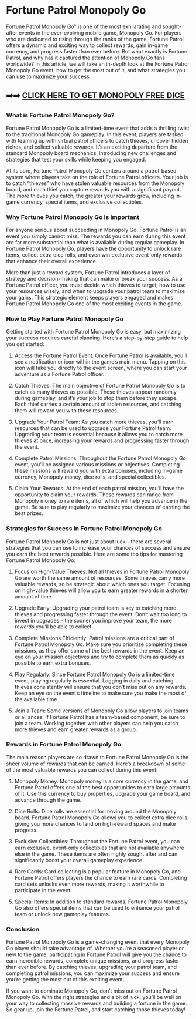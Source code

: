 # Fortune Patrol Monopoly Go

Fortune Patrol Monopoly Go" is one of the most exhilarating and sought-after events in the ever-evolving mobile game, Monopoly Go. For players who are dedicated to rising through the ranks of the game, Fortune Patrol offers a dynamic and exciting way to collect rewards, gain in-game currency, and progress faster than ever before. But what exactly is Fortune Patrol, and why has it captured the attention of Monopoly Go fans worldwide? In this article, we will take an in-depth look at the Fortune Patrol Monopoly Go event, how to get the most out of it, and what strategies you can use to maximize your success.

## ➡️➡️ [CLICK HERE TO GET MONOPOLY FREE DICE](https://marllabas.com/monopoly-go/)

### What is Fortune Patrol Monopoly Go?

Fortune Patrol Monopoly Go is a limited-time event that adds a thrilling twist to the traditional Monopoly Go gameplay. In this event, players are tasked with teaming up with virtual patrol officers to catch thieves, uncover hidden riches, and collect valuable rewards. It’s an exciting departure from the standard Monopoly board mechanics, introducing new challenges and strategies that test your skills while keeping you engaged.

At its core, Fortune Patrol Monopoly Go centers around a patrol-based system where players take on the role of Fortune Patrol officers. Your job is to catch “thieves” who have stolen valuable resources from the Monopoly board, and each thief you capture rewards you with a significant payout. The more thieves you catch, the greater your rewards grow, including in-game currency, special items, and exclusive collectibles.

### Why Fortune Patrol Monopoly Go is Important

For anyone serious about succeeding in Monopoly Go, Fortune Patrol is an event you simply cannot miss. The rewards you can earn during this event are far more substantial than what is available during regular gameplay. In Fortune Patrol Monopoly Go, players have the opportunity to unlock rare items, collect extra dice rolls, and even win exclusive event-only rewards that enhance their overall experience.

More than just a reward system, Fortune Patrol introduces a layer of strategy and decision-making that can make or break your success. As a Fortune Patrol officer, you must decide which thieves to target, how to use your resources wisely, and when to upgrade your patrol team to maximize your gains. This strategic element keeps players engaged and makes Fortune Patrol Monopoly Go one of the most exciting events in the game.

### How to Play Fortune Patrol Monopoly Go

Getting started with Fortune Patrol Monopoly Go is easy, but maximizing your success requires careful planning. Here’s a step-by-step guide to help you get started:

1. Access the Fortune Patrol Event: Once Fortune Patrol is available, you’ll see a notification or icon within the game’s main menu. Tapping on this icon will take you directly to the event screen, where you can start your adventure as a Fortune Patrol officer.

2. Catch Thieves: The main objective of Fortune Patrol Monopoly Go is to catch as many thieves as possible. These thieves appear randomly during gameplay, and it’s your job to stop them before they escape. Each thief carries a certain amount of stolen resources, and catching them will reward you with these resources.

3. Upgrade Your Patrol Team: As you catch more thieves, you’ll earn resources that can be used to upgrade your Fortune Patrol team. Upgrading your team is essential because it allows you to catch more thieves at once, increasing your rewards and progressing faster through the event.

4. Complete Patrol Missions: Throughout the Fortune Patrol Monopoly Go event, you’ll be assigned various missions or objectives. Completing these missions will reward you with extra bonuses, including in-game currency, Monopoly money, dice rolls, and special collectibles.

5. Claim Your Rewards: At the end of each patrol mission, you’ll have the opportunity to claim your rewards. These rewards can range from Monopoly money to rare items, all of which will help you advance in the game. Be sure to play regularly to maximize your chances of earning the best prizes.

### Strategies for Success in Fortune Patrol Monopoly Go

Fortune Patrol Monopoly Go is not just about luck – there are several strategies that you can use to increase your chances of success and ensure you earn the best rewards possible. Here are some top tips for mastering Fortune Patrol Monopoly Go:

1. Focus on High-Value Thieves: Not all thieves in Fortune Patrol Monopoly Go are worth the same amount of resources. Some thieves carry more valuable rewards, so be strategic about which ones you target. Focusing on high-value thieves will allow you to earn greater rewards in a shorter amount of time.

2. Upgrade Early: Upgrading your patrol team is key to catching more thieves and progressing faster through the event. Don’t wait too long to invest in upgrades – the sooner you improve your team, the more rewards you’ll be able to collect.

3. Complete Missions Efficiently: Patrol missions are a critical part of Fortune Patrol Monopoly Go. Make sure you prioritize completing these missions, as they offer some of the best rewards in the event. Keep an eye on your mission objectives and try to complete them as quickly as possible to earn extra bonuses.

4. Play Regularly: Since Fortune Patrol Monopoly Go is a limited-time event, playing regularly is essential. Logging in daily and catching thieves consistently will ensure that you don’t miss out on any rewards. Keep an eye on the event’s timeline to make sure you make the most of the available time.

5. Join a Team: Some versions of Monopoly Go allow players to join teams or alliances. If Fortune Patrol has a team-based component, be sure to join a team. Working together with other players can help you catch more thieves and earn greater rewards as a group.

### Rewards in Fortune Patrol Monopoly Go

The main reason players are so drawn to Fortune Patrol Monopoly Go is the sheer volume of rewards that can be earned. Here’s a breakdown of some of the most valuable rewards you can collect during this event:

1. Monopoly Money: Monopoly money is a core currency in the game, and Fortune Patrol offers one of the best opportunities to earn large amounts of it. Use this currency to buy properties, upgrade your game board, and advance through the game.

2. Dice Rolls: Dice rolls are essential for moving around the Monopoly board. Fortune Patrol Monopoly Go allows you to collect extra dice rolls, giving you more chances to land on high-reward spaces and make progress.

3. Exclusive Collectibles: Throughout the Fortune Patrol event, you can earn exclusive, event-only collectibles that are not available anywhere else in the game. These items are often highly sought after and can significantly boost your overall gameplay experience.

4. Rare Cards: Card collecting is a popular feature in Monopoly Go, and Fortune Patrol offers players the chance to earn rare cards. Completing card sets unlocks even more rewards, making it worthwhile to participate in the event.

5. Special Items: In addition to standard rewards, Fortune Patrol Monopoly Go also offers special items that can be used to enhance your patrol team or unlock new gameplay features.

### Conclusion

Fortune Patrol Monopoly Go is a game-changing event that every Monopoly Go player should take advantage of. Whether you’re a seasoned player or new to the game, participating in Fortune Patrol will give you the chance to earn incredible rewards, complete unique missions, and progress faster than ever before. By catching thieves, upgrading your patrol team, and completing patrol missions, you can maximize your success and ensure you’re getting the most out of this exciting event.

If you want to dominate Monopoly Go, don’t miss out on Fortune Patrol Monopoly Go. With the right strategies and a bit of luck, you’ll be well on your way to collecting massive rewards and building a fortune in the game. So gear up, join the Fortune Patrol, and start catching those thieves today!
